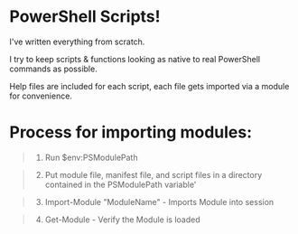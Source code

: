 # PowerShell Scripts!

I've written everything from scratch. <br>

I try to keep scripts & functions looking as native to real PowerShell commands as possible. <br>

Help files are included for each script, each file gets imported via a module for convenience. <br>

# Process for importing modules:
>1. Run $env:PSModulePath <br>

>2. Put module file, manifest file, and script files in a directory contained in the PSModulePath variable' <br>

>3. Import-Module "ModuleName" - Imports Module into session <br>

>4. Get-Module - Verify the Module is loaded <br>
